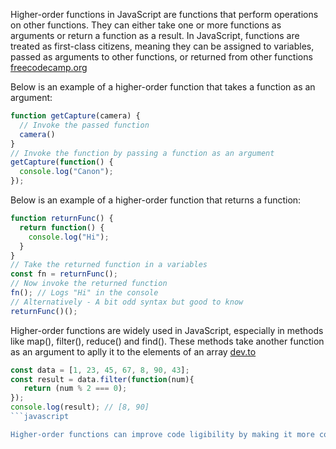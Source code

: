 Higher-order functions in JavaScript are functions that perform operations on other functions. They can either take one or more functions as arguments or return a function as a result. In JavaScript, functions are treated as first-class citizens, meaning they can be assigned to variables, passed as arguments to other functions, or returned from other functions [freecodecamp.org](https://www.freecodecamp.org/news/higher-order-functions-in-javascript-examples/)

Below is an example of a higher-order function that takes a function as an argument:

```javascript
function getCapture(camera) {
  // Invoke the passed function
  camera()
}
// Invoke the function by passing a function as an argument
getCapture(function() {
  console.log("Canon");
});
```

Below is an example of a higher-order function that returns a function:

```javascript
function returnFunc() {
  return function() {
    console.log("Hi");
  }
}
// Take the returned function in a variables
const fn = returnFunc();
// Now invoke the returned function
fn(); // Logs "Hi" in the console
// Alternatively - A bit odd syntax but good to know
returnFunc()();
```

Higher-order functions are widely used in JavaScript, especially in methods like map(), filter(), reduce() and find(). These methods take another function as an argument to aplly it to the elements of an array [dev.to](https://dev.to/atapas/higher-order-functionshof-in-javascript-explain-like-im-five-402f)

```javascript
const data = [1, 23, 45, 67, 8, 90, 43];
const result = data.filter(function(num){
   return (num % 2 === 0);
});
console.log(result); // [8, 90]
```javascript

Higher-order functions can improve code ligibility by making it more concicse and easy to understand, and they help organize the code into smaller chinks, making it easier to mainte and extend [freecodecamp.org](https://www.freecodecamp.org/news/higher-order-functions-in-javascript-explained/)
